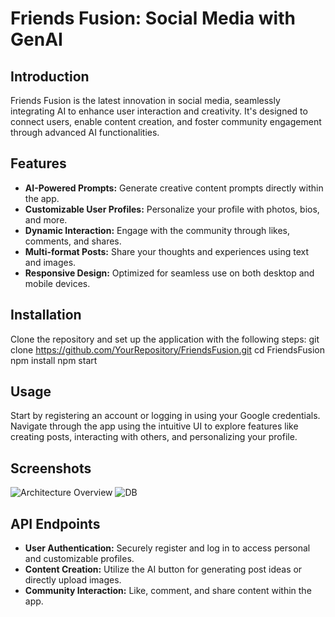 # Friends Fusion: Social Media with GenAI

## Introduction
Friends Fusion is the latest innovation in social media, seamlessly integrating AI to enhance user interaction and creativity. It's designed to connect users, enable content creation, and foster community engagement through advanced AI functionalities.

## Features
- **AI-Powered Prompts:** Generate creative content prompts directly within the app.
- **Customizable User Profiles:** Personalize your profile with photos, bios, and more.
- **Dynamic Interaction:** Engage with the community through likes, comments, and shares.
- **Multi-format Posts:** Share your thoughts and experiences using text and images.
- **Responsive Design:** Optimized for seamless use on both desktop and mobile devices.

## Installation
Clone the repository and set up the application with the following steps:
git clone https://github.com/YourRepository/FriendsFusion.git
cd FriendsFusion
npm install
npm start

## Usage
Start by registering an account or logging in using your Google credentials. Navigate through the app using the intuitive UI to explore features like creating posts, interacting with others, and personalizing your profile.

## Screenshots
![Architecture Overview](https://github.com/user-attachments/assets/c0146e72-743e-4470-9f53-e7f9bd631c94)
![DB](https://github.com/user-attachments/assets/486ff20f-5f0e-4673-ab94-fc2e13905250)


## API Endpoints
- **User Authentication:** Securely register and log in to access personal and customizable profiles.
- **Content Creation:** Utilize the AI button for generating post ideas or directly upload images.
- **Community Interaction:** Like, comment, and share content within the app.

